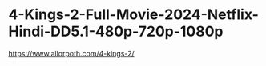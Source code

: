 # 4-Kings-2-Full-Movie-2024-Netflix-Hindi-DD5.1-480p-720p-1080p
https://www.allorpoth.com/4-kings-2/
